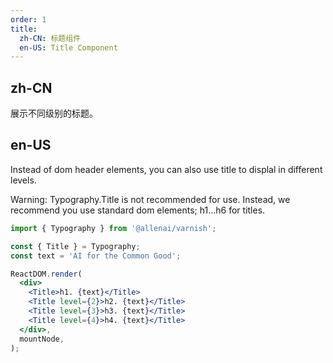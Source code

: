 ```yaml
---
order: 1
title:
  zh-CN: 标题组件
  en-US: Title Component
---
```


## zh-CN

展示不同级别的标题。

## en-US

Instead of dom header elements, you can also use title to displal in different levels.

Warning: Typography.Title is not recommended for use. Instead, we recommend you use standard dom elements; h1...h6 for titles.

```jsx
import { Typography } from '@allenai/varnish';

const { Title } = Typography;
const text = 'AI for the Common Good';

ReactDOM.render(
  <div>
    <Title>h1. {text}</Title>
    <Title level={2}>h2. {text}</Title>
    <Title level={3}>h3. {text}</Title>
    <Title level={4}>h4. {text}</Title>
  </div>,
  mountNode,
);
```
